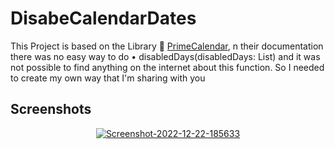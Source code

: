 # DisabeCalendarDates

This Project is based on the Library 🔗 
[PrimeCalendar](https://katherineoelsner.com/), n their documentation there was no easy way to do • disabledDays(disabledDays: List<PrimeCalendar>) and it was not possible to find anything on the internet about this function. So I needed to create my own way that I'm sharing with you

## Screenshots

<div align="center"> 
  <a href="https://ibb.co/WVJfjns">
    <img src="https://i.ibb.co/bb9XD17/Screenshot-2022-12-22-185633.png" alt="Screenshot-2022-12-22-185633" border="0">
  </a>
</div>
